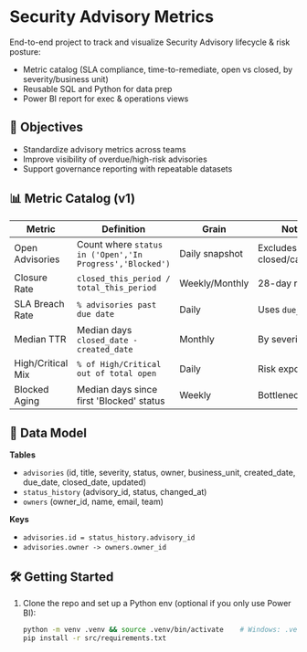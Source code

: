 # Security Advisory Metrics

End-to-end project to track and visualize Security Advisory lifecycle & risk posture:
- Metric catalog (SLA compliance, time-to-remediate, open vs closed, by severity/business unit)
- Reusable SQL and Python for data prep
- Power BI report for exec & operations views

## 🎯 Objectives
- Standardize advisory metrics across teams
- Improve visibility of overdue/high-risk advisories
- Support governance reporting with repeatable datasets

## 📊 Metric Catalog (v1)
| Metric | Definition | Grain | Notes |
|---|---|---|---|
| Open Advisories | Count where `status in ('Open','In Progress','Blocked')` | Daily snapshot | Excludes closed/cancelled |
| Closure Rate | `closed_this_period / total_this_period` | Weekly/Monthly | 28-day rolling |
| SLA Breach Rate | `% advisories past due date` | Daily | Uses `due_date` |
| Median TTR | Median days `closed_date - created_date` | Monthly | By severity |
| High/Critical Mix | `% of High/Critical out of total open` | Daily | Risk exposure |
| Blocked Aging | Median days since first 'Blocked' status | Weekly | Bottlenecks |

## 🧱 Data Model
**Tables**
- `advisories` (id, title, severity, status, owner, business_unit, created_date, due_date, closed_date, updated)
- `status_history` (advisory_id, status, changed_at)
- `owners` (owner_id, name, email, team)

**Keys**
- `advisories.id = status_history.advisory_id`
- `advisories.owner -> owners.owner_id`

## 🛠️ Getting Started
1. Clone the repo and set up a Python env (optional if you only use Power BI):
   ```bash
   python -m venv .venv && source .venv/bin/activate    # Windows: .venv\Scripts\Activate
   pip install -r src/requirements.txt
